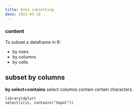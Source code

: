 ```yaml
---
title: Data subsetting
date: 2021-03-18
---
```


### content
To subset a dataframe in R:
- by rows
- by columns
- by cells

## subset by columns
**by select+contains**
select columns contain certain characters.

```
library(dplyr)
select(iris, contains("Sepal"))
```


